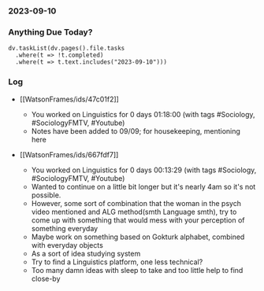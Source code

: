 ### 2023-09-10

### Anything Due Today?
```dataviewjs
dv.taskList(dv.pages().file.tasks 
  .where(t => !t.completed)
  .where(t => t.text.includes("2023-09-10")))
```
### Log

- [[WatsonFrames/ids/47c01f2]]
     - You worked on Linguistics for 0 days 01:18:00 (with tags #Sociology, #SociologyFMTV, #Youtube) 
	 - Notes have been added to 09/09; for housekeeping, mentioning here


- [[WatsonFrames/ids/667fdf7]]
     - You worked on Linguistics for 0 days 00:13:29 (with tags #Sociology, #SociologyFMTV, #Youtube) 
	 - Wanted to continue on a little bit longer but it's nearly 4am so it's not possible.
	 - However, some sort of combination that the woman in the psych video mentioned and ALG method(smth Language smth), try to come up with something that would mess with your perception of something everyday
	 - Maybe work on something based on Gokturk alphabet, combined with everyday objects
	 - As a sort of idea studying system
	 - Try to find a Linguistics platform, one less technical?
	 - Too many damn ideas with sleep to take and too little help to find close-by